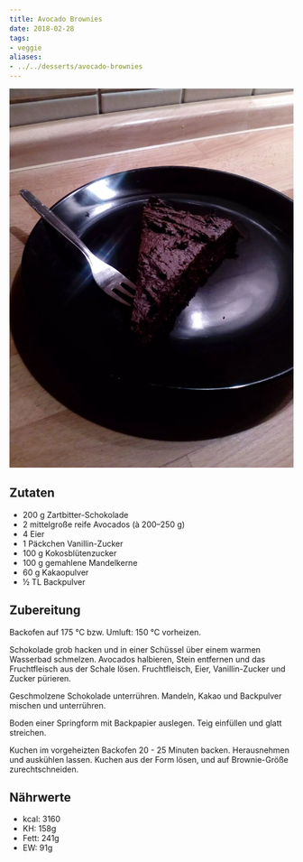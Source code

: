 ```yaml
---
title: Avocado Brownies
date: 2018-02-28
tags:
- veggie
aliases:
- ../../desserts/avocado-brownies
---
```


![](/img/avocado-brownies.webp)

## Zutaten
- 200 g    Zartbitter-Schokolade
- 2       mittelgroße reife Avocados (à 200–250 g)
- 4      Eier
- 1 Päckchen   Vanillin-Zucker
- 100 g    Kokosblütenzucker
- 100 g    gemahlene Mandelkerne
- 60 g    Kakaopulver
- ½ TL    Backpulver

## Zubereitung
Backofen auf 175 °C bzw. Umluft: 150 °C vorheizen.

Schokolade grob hacken und in einer Schüssel über einem warmen Wasserbad schmelzen. Avocados halbieren, Stein entfernen und das Fruchtfleisch aus der Schale lösen. Fruchtfleisch, Eier, Vanillin-Zucker und Zucker pürieren.

Geschmolzene Schokolade unterrühren. Mandeln, Kakao und Backpulver mischen und unterrühren.

Boden einer Springform mit Backpapier auslegen. Teig einfüllen und glatt streichen.

Kuchen im vorgeheizten Backofen 20 - 25 Minuten backen. Herausnehmen und auskühlen lassen. Kuchen aus der Form lösen, und auf Brownie-Größe zurechtschneiden.

## Nährwerte
- kcal: 3160
- KH:  158g
- Fett:  241g
- EW:     91g
